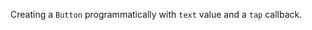Creating a `Button` programmatically with `text` value and a `tap` callback.
<snippet id='button-code-create' />
<snippet id='button-code-create-ts' />